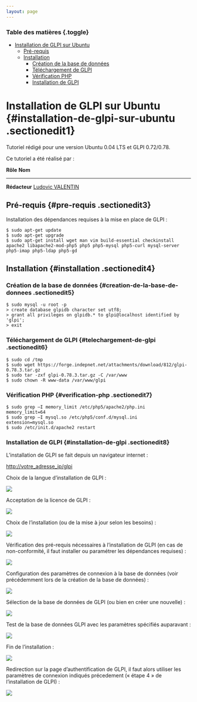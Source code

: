 ```yaml
---
layout: page
---
```


### Table des matières {.toggle}

-   [Installation de GLPI sur
    Ubuntu](glpi-ubuntu-install.html#installation-de-glpi-sur-ubuntu)
    -   [Pré-requis](glpi-ubuntu-install.html#pre-requis)
    -   [Installation](glpi-ubuntu-install.html#installation)
        -   [Création de la base de
            données](glpi-ubuntu-install.html#creation-de-la-base-de-donnees)
        -   [Téléchargement de
            GLPI](glpi-ubuntu-install.html#telechargement-de-glpi)
        -   [Vérification
            PHP](glpi-ubuntu-install.html#verification-php)
        -   [Installation de
            GLPI](glpi-ubuntu-install.html#installation-de-glpi)

Installation de GLPI sur Ubuntu {#installation-de-glpi-sur-ubuntu .sectionedit1}
===============================

Tutoriel rédigé pour une version Ubuntu 0.04 LTS et GLPI 0.72/0.78.

Ce tutoriel a été réalisé par :

  **Rôle**        **Nom**
  --------------- ---------------------------------------------------------------------------------------------------------------------------------------------------------
  **Rédacteur**   [Ludovic VALENTIN](http://www.monitoring-fr.org/community/members/ludovic-valentin/ "http://www.monitoring-fr.org/community/members/ludovic-valentin/")

Pré-requis {#pre-requis .sectionedit3}
----------

Installation des dépendances requises à la mise en place de GLPI :

~~~~ {.code}
$ sudo apt-get update
$ sudo apt-get upgrade
$ sudo apt-get install wget man vim build-essential checkinstall apache2 libapache2-mod-php5 php5 php5-mysql php5-curl mysql-server php5-imap php5-ldap php5-gd
~~~~

Installation {#installation .sectionedit4}
------------

### Création de la base de données {#creation-de-la-base-de-donnees .sectionedit5}

~~~~ {.code}
$ sudo mysql -u root -p
> create database glpidb character set utf8;
> grant all privileges on glpidb.* to glpi@localhost identified by 'glpi';
> exit
~~~~

### Téléchargement de GLPI {#telechargement-de-glpi .sectionedit6}

~~~~ {.code}
$ sudo cd /tmp
$ sudo wget https://forge.indepnet.net/attachments/download/812/glpi-0.78.3.tar.gz
$ sudo tar -zxf glpi-0.78.3.tar.gz -C /var/www
$ sudo chown -R www-data /var/www/glpi
~~~~

### Vérification PHP {#verification-php .sectionedit7}

~~~~ {.code}
$ sudo grep –I memory_limit /etc/php5/apache2/php.ini
memory_limit=64
$ sudo grep –I mysql.so /etc/php5/conf.d/mysql.ini
extension=mysql.so
$ sudo /etc/init.d/apache2 restart
~~~~

### Installation de GLPI {#installation-de-glpi .sectionedit8}

L’installation de GLPI se fait depuis un navigateur internet :

<http://votre_adresse_ip/glpi>

Choix de la langue d’installation de GLPI :

[![](../../../../assets/media/infra/glpi/glpi_install-01.png@w=700)](../../../../_detail/infra/glpi/glpi_install-01.png@id=infra%253Aglpi%253Aglpi-ubuntu-install.html "infra:glpi:glpi_install-01.png")

Acceptation de la licence de GLPI :

[![](../../../../assets/media/infra/glpi/glpi_install-02.png@w=700)](../../../../_detail/infra/glpi/glpi_install-02.png@id=infra%253Aglpi%253Aglpi-ubuntu-install.html "infra:glpi:glpi_install-02.png")

Choix de l’installation (ou de la mise à jour selon les besoins) :

[![](../../../../assets/media/infra/glpi/glpi_install-03.png@w=700)](../../../../_detail/infra/glpi/glpi_install-03.png@id=infra%253Aglpi%253Aglpi-ubuntu-install.html "infra:glpi:glpi_install-03.png")

Vérification des pré-requis nécessaires à l’installation de GLPI (en cas
de non-conformité, il faut installer ou paramétrer les dépendances
requises) :

[![](../../../../assets/media/infra/glpi/glpi_install-04.png@w=700)](../../../../_detail/infra/glpi/glpi_install-04.png@id=infra%253Aglpi%253Aglpi-ubuntu-install.html "infra:glpi:glpi_install-04.png")

Configuration des paramètres de connexion à la base de données (voir
précédemment lors de la création de la base de données) :

[![](../../../../assets/media/infra/glpi/glpi_install-05.png@w=700)](../../../../_detail/infra/glpi/glpi_install-05.png@id=infra%253Aglpi%253Aglpi-ubuntu-install.html "infra:glpi:glpi_install-05.png")

Sélection de la base de données de GLPI (ou bien en créer une nouvelle)
:

[![](../../../../assets/media/infra/glpi/glpi_install-06.png@w=700)](../../../../_detail/infra/glpi/glpi_install-06.png@id=infra%253Aglpi%253Aglpi-ubuntu-install.html "infra:glpi:glpi_install-06.png")

Test de la base de données GLPI avec les paramètres spécifiés auparavant
:

[![](../../../../assets/media/infra/glpi/glpi_install-07.png@w=700)](../../../../_detail/infra/glpi/glpi_install-07.png@id=infra%253Aglpi%253Aglpi-ubuntu-install.html "infra:glpi:glpi_install-07.png")

Fin de l’installation :

[![](../../../../assets/media/infra/glpi/glpi_install-08.png@w=700)](../../../../_detail/infra/glpi/glpi_install-08.png@id=infra%253Aglpi%253Aglpi-ubuntu-install.html "infra:glpi:glpi_install-08.png")

Redirection sur la page d’authentification de GLPI, il faut alors
utiliser les paramètres de connexion indiqués précedement (« étape 4 »
de l’installation de GLPI) :

[![](../../../../assets/media/infra/glpi/glpi_install-09.png@w=700)](../../../../_detail/infra/glpi/glpi_install-09.png@id=infra%253Aglpi%253Aglpi-ubuntu-install.html "infra:glpi:glpi_install-09.png")
